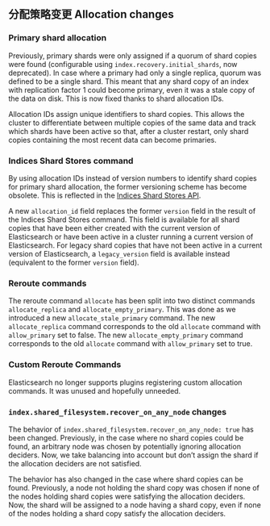 ## 分配策略变更 Allocation changes

### Primary shard allocation

Previously, primary shards were only assigned if a quorum of shard copies were found (configurable using `index.recovery.initial_shards`, now deprecated). In case where a primary had only a single replica, quorum was defined to be a single shard. This meant that any shard copy of an index with replication factor 1 could become primary, even it was a stale copy of the data on disk. This is now fixed thanks to shard allocation IDs.

Allocation IDs assign unique identifiers to shard copies. This allows the cluster to differentiate between multiple copies of the same data and track which shards have been active so that, after a cluster restart, only shard copies containing the most recent data can become primaries.

### Indices Shard Stores command

By using allocation IDs instead of version numbers to identify shard copies for primary shard allocation, the former versioning scheme has become obsolete. This is reflected in the [Indices Shard Stores API](indices-shards-stores.html).

A new `allocation_id` field replaces the former `version` field in the result of the Indices Shard Stores command. This field is available for all shard copies that have been either created with the current version of Elasticsearch or have been active in a cluster running a current version of Elasticsearch. For legacy shard copies that have not been active in a current version of Elasticsearch, a `legacy_version` field is available instead (equivalent to the former `version` field).

### Reroute commands

The reroute command `allocate` has been split into two distinct commands `allocate_replica` and `allocate_empty_primary`. This was done as we introduced a new `allocate_stale_primary` command. The new `allocate_replica` command corresponds to the old `allocate` command with `allow_primary` set to false. The new `allocate_empty_primary` command corresponds to the old `allocate` command with `allow_primary` set to true.

### Custom Reroute Commands

Elasticsearch no longer supports plugins registering custom allocation commands. It was unused and hopefully unneeded.

### `index.shared_filesystem.recover_on_any_node` changes

The behavior of `index.shared_filesystem.recover_on_any_node: true` has been changed. Previously, in the case where no shard copies could be found, an arbitrary node was chosen by potentially ignoring allocation deciders. Now, we take balancing into account but don’t assign the shard if the allocation deciders are not satisfied.

The behavior has also changed in the case where shard copies can be found. Previously, a node not holding the shard copy was chosen if none of the nodes holding shard copies were satisfying the allocation deciders. Now, the shard will be assigned to a node having a shard copy, even if none of the nodes holding a shard copy satisfy the allocation deciders.
